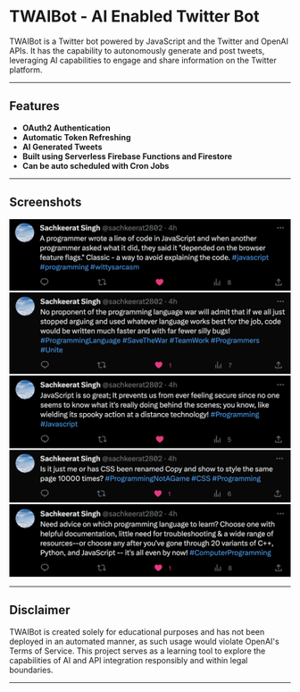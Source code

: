 # TWAIBot - AI Enabled Twitter Bot

TWAIBot is a Twitter bot powered by JavaScript and the Twitter and OpenAI APIs. It has the capability to autonomously generate and post tweets, leveraging AI capabilities to engage and share information on the Twitter platform.

---

## Features

-   **OAuth2 Authentication**
-   **Automatic Token Refreshing**
-   **AI Generated Tweets**
-   **Built using Serverless Firebase Functions and Firestore**
-   **Can be auto scheduled with Cron Jobs**

---

## Screenshots

![Sample Tweet 1](https://github.com/sachkeerat2802/twaibot/blob/main/screenshots/tweet1.png)
![Sample Tweet 2](https://github.com/sachkeerat2802/twaibot/blob/main/screenshots/tweet2.png)
![Sample Tweet 3](https://github.com/sachkeerat2802/twaibot/blob/main/screenshots/tweet3.png)
![Sample Tweet 4](https://github.com/sachkeerat2802/twaibot/blob/main/screenshots/tweet4.png)
![Sample Tweet 5](https://github.com/sachkeerat2802/twaibot/blob/main/screenshots/tweet5.png)

---

## Disclaimer

TWAIBot is created solely for educational purposes and has not been deployed in an automated manner, as such usage would violate OpenAI's Terms of Service. This project serves as a learning tool to explore the capabilities of AI and API integration responsibly and within legal boundaries.

---
